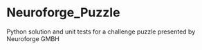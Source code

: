 # Neuroforge_Puzzle
Python solution and unit tests for a challenge puzzle presented by Neuroforge GMBH
